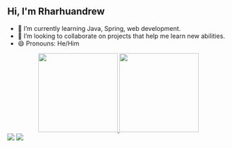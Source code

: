 ## Hi, I'm Rharhuandrew

<!--
**Rharhuky/Rharhuky** is a ✨ _special_ ✨ repository because its `README.md` (this file) appears on your GitHub profile.

Here are some ideas to get you started:

- 🔭 I’m currently working on ...
- 🌱 I’m currently learning ...
- 👯 I’m looking to collaborate on ...
- 🤔 I’m looking for help with ...
- 💬 Ask me about ...
- 📫 How to reach me: ...
- 😄 Pronouns: ...
- ⚡ Fun fact: ...
-->
- 🌱 I’m currently learning Java, Spring, web development.
- 👯 I’m looking to collaborate on projects that help me learn new abilities. 
- 😄 Pronouns: He/Him

<div align="center">
  <a href="https://github.com/Rharhuky">
  <img height="180em" src="https://github-readme-stats.vercel.app/api?username=Rharhuky&show_icons=true&theme=dracula&include_all_commits=true&count_private=true"/>
  <img height="180em" src="https://github-readme-stats.vercel.app/api/top-langs/?username=Rharhuky&layout=compact&langs_count=7&theme=dracula"/>
</div>
 
<div>
<a href = "mailto:rharhuky@gmail.com"><img src="https://img.shields.io/badge/-Gmail-%23333?style=for-the-badge&logo=gmail&logoColor=white" target="_blank"></a>
  <a href="https://www.linkedin.com/in/rharhuandrew-souza/" target="_blank"><img src="https://img.shields.io/badge/-LinkedIn-%230077B5?style=for-the-badge&logo=linkedin&logoColor=white" target="_blank"></a> 
  </div>
